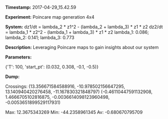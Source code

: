 **Timestamp:** 2017-04-29_15.42.59

**Experiment:** Poincare map generation 4x4

**System:**
dz1/dt = lambda_2 * z1^2 - (lambda_2 + lambda_3) * z1 * z2 
dz2/dt = lambda_1 * z2^2 - (lambda_1 + lambda_3) * z1 * z2 
lambda_1: 0.086; lambda_2: 0.141; lambda_3: 0.773

**Description:** Leveraging Poincare maps to gain insights about our system

**Parameters:**

{'T': 100, 'start_pt': (0.032, 0.308, -0.1, -0.5)}

**Dump:**



Crossings:
(13.356671584588916, -10.978502156647295, 13.140940420276458, -11.167830321848797)
(-0.46110447591132908, 1.4666705102816875, -0.0036614098123960498, -0.0053651899529117931)

Max:
12.3675343269
Min:
-44.2358961345
Av:
-0.680670795709